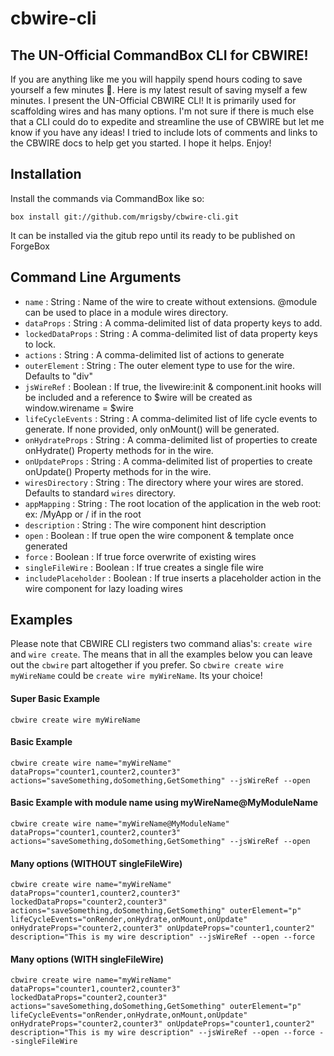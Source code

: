 # cbwire-cli

## The UN-Official CommandBox CLI for CBWIRE!

If you are anything like me you will happily spend hours coding to save yourself a few minutes 🤣. Here is my latest result of saving myself a few minutes. I present the UN-Official CBWIRE CLI! It is primarily used for scaffolding wires and has many options. I'm not sure if there is much else that a CLI could do to expedite and streamline the use of CBWIRE but let me know if you have any ideas! I tried to include lots of comments and links to the CBWIRE docs to help get you started. I hope it helps. Enjoy!

## Installation

Install the commands via CommandBox like so:

`box install git://github.com/mrigsby/cbwire-cli.git`

It can be installed via the gitub repo until its ready to be published on ForgeBox

## Command Line Arguments

- `name` : String : Name of the wire to create without extensions. @module can be used to place in a module wires directory.
- `dataProps` : String : A comma-delimited list of data property keys to add.
- `lockedDataProps` : String : A comma-delimited list of data property keys to lock.
- `actions` : String : A comma-delimited list of actions to generate
- `outerElement` : String : The outer element type to use for the wire. Defaults to "div"
- `jsWireRef` : Boolean : If true, the livewire:init & component.init hooks will be included and a reference to $wire will be created as window.wirename = $wire
- `lifeCycleEvents` : String : A comma-delimited list of life cycle events to generate. If none provided, only onMount() will be generated.
- `onHydrateProps` : String : A comma-delimited list of properties to create onHydrate() Property methods for in the wire.
- `onUpdateProps` : String : A comma-delimited list of properties to create onUpdate() Property methods for in the wire.
- `wiresDirectory` : String : The directory where your wires are stored. Defaults to standard `wires` directory.
- `appMapping` : String : The root location of the application in the web root: ex: /MyApp or / if in the root
- `description` : String : The wire component hint description
- `open` : Boolean : If true open the wire component & template once generated
- `force` : Boolean : If true force overwrite of existing wires
- `singleFileWire` : Boolean : If true creates a single file wire
- `includePlaceholder`	: Boolean : If true inserts a placeholder action in the wire component for lazy loading wires

## Examples

Please note that CBWIRE CLI registers two command alias's: `create wire` and `wire create`. The means that in all the examples below you can leave out the `cbwire` part altogether if you prefer. So `cbwire create wire myWireName` could be `create wire myWireName`. Its your choice! 

#### Super Basic Example

`cbwire create wire myWireName`

#### Basic Example

`cbwire create wire name="myWireName" dataProps="counter1,counter2,counter3" actions="saveSomething,doSomething,GetSomething" --jsWireRef --open`

#### Basic Example with module name using myWireName@MyModuleName

`cbwire create wire name="myWireName@MyModuleName" dataProps="counter1,counter2,counter3" actions="saveSomething,doSomething,GetSomething" --jsWireRef --open`

#### Many options (WITHOUT singleFileWire)

`cbwire create wire name="myWireName" dataProps="counter1,counter2,counter3" lockedDataProps="counter2,counter3" actions="saveSomething,doSomething,GetSomething" outerElement="p" lifeCycleEvents="onRender,onHydrate,onMount,onUpdate" onHydrateProps="counter2,counter3" onUpdateProps="counter1,counter2" description="This is my wire description" --jsWireRef --open --force`

#### Many options (WITH singleFileWire)

`cbwire create wire name="myWireName" dataProps="counter1,counter2,counter3" lockedDataProps="counter2,counter3" actions="saveSomething,doSomething,GetSomething" outerElement="p" lifeCycleEvents="onRender,onHydrate,onMount,onUpdate" onHydrateProps="counter2,counter3" onUpdateProps="counter1,counter2" description="This is my wire description" --jsWireRef --open --force --singleFileWire`